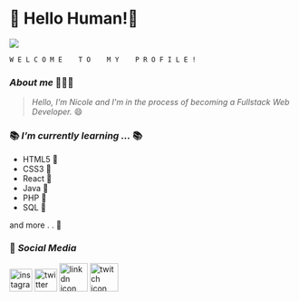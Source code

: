 # 👋 Hello Human!👾


![](https://i.imgur.com/zGz6Djz.gif)

    W E L C O M E    T O    M Y    P R O F I L E !   
### *About me* 👩🏻‍💻
> *Hello, I'm Nicole and I'm in the process of becoming a Fullstack Web Developer.* 😄

### 📚 *I’m currently learning ...* 📚
-  HTML5 📝
-  CSS3 📝
- React 📝
- Java 📝️
- PHP 📝
- SQL 📝

and more . . 📝 

### 📱 *Social Media*
<a href="https://instagram.com/maviem13" target="_blank"> <img src="https://i.imgur.com/srDXF9b.png"
alt="instagram icn" height="40" width="40"/></a>
<a href="https://twitter.com/MarvieNicole2/" target="_blank"><img src="https://i.imgur.com/ImIuJoi.png"
alt="twitter icn" height="40" width="40"/></a>
<a href="https://www.linkedin.com/in/marvie-nicole-uy-281b65171/"  target="_blank"><img src="https://i.imgur.com/bPt2pH3.png"
alt="linkdn icon" height="50" width="50"/></a>
<a href="https://www.twitch.tv/mabi_sama"  target="_blank"> <img src="https://i.imgur.com/gBUbxTM.png"
alt="twitch icon" height="50" width="50"/></a>

     

